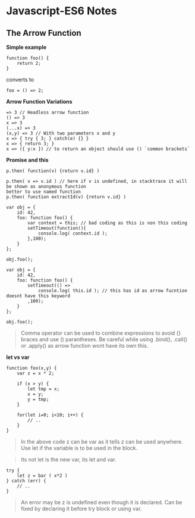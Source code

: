 # Javascript-ES6 Notes

## The Arrow Function

**Simple example**
```
function foo() {
    return 2;
}
```
converts to
```
foo = () => 2;
```

**Arrow Function Variations**
```
=> 3 // Headless arrow function
() => 3
x => 3
(...x) => 3
(x,y) => 3 // With two parameters x and y
x => { try { 3; } catch(e) {} }
x => { return 3; }
x => ({ y:x }) // to return an object should use () `common brackets`
```
**Promise and this**
```
p.then( function(v) {return v.id} )

p.then( v => v.id ) // here if v is undefined, in stacktrace it will be shown as anonymous function
better to use named function
p.then( function extractId(v) {return v.id} )
```
```
var obj = {
    id: 42,
    foo: function foo() {
        var context = this; // bad coding as this is non this coding
        setTimeout(function(){
            console.log( context.id );
        },100);
    }
};

obj.foo();
```
```
var obj = {
    id: 42,
    foo: function foo() {
        setTimeout(() =>
            console.log( this.id ); // this has id as arrow fucntion doesnt have this keyword
        ,100);
    }
};

obj.foo();
```
> Comma operator can be used to combine expressions to avoid {} braces and use () parantheses.
> Be careful while using .bind(), .call() or .apply() as arrow function wont have its own this.

**let vs var**
```
function foo(x,y) {
    var z = x * 2;

    if (x > y) {
        let tmp = x;
        x = y;
        y = tmp;
    }

    for(let i=0; i<10; i++) {
        // ..
    }
}
```
> In the above code z can be var as it tells z can be used anywhere.
> Use let if the variable is to be used in the block.

> Its not let is the new var, its let and var.

```
try {
    let z = bar ( x*2 )
} catch (err) {
    // ..
}
```
> An error may be z is undefined even though it is declared.
> Can be fixed by declaring it before try block or using var.